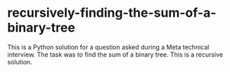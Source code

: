 # recursively-finding-the-sum-of-a-binary-tree
This is a Python solution for a question asked during a Meta technical interview. The task was to find the sum of a binary tree. This is a recursive solution.
